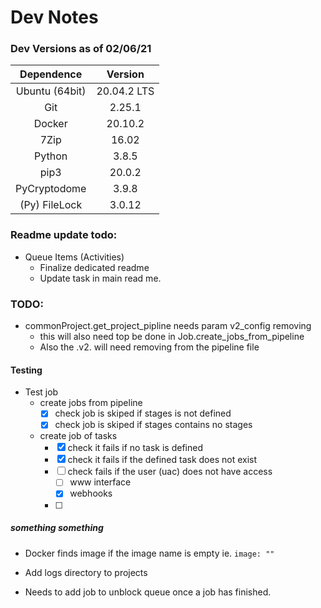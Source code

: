# Dev Notes

### Dev Versions as of 02/06/21
| Dependence     | Version |
| :------------: | :-----: |
| Ubuntu (64bit) | 20.04.2 LTS |
| Git            | 2.25.1      |
| Docker         | 20.10.2     |
| 7Zip           | 16.02       |
| Python         | 3.8.5       |
| pip3           | 20.0.2      |
| PyCryptodome   | 3.9.8       |
| (Py) FileLock  | 3.0.12      |

### Readme update todo:
- Queue Items (Activities)
  - Finalize dedicated readme  
  - Update task in main read me.
    
### TODO:
- commonProject.get_project_pipline needs param v2_config removing
  - this will also need top be done in Job.create_jobs_from_pipeline
  - Also the .v2. will need removing from the pipeline file
  
#### Testing
- Test job
  - create jobs from pipeline
    - [x] check job is skiped if stages is not defined
    - [x] check job is skiped if stages contains no stages
  - create job of tasks
    - [x] check it fails if no task is defined
    - [x] check it fails if the defined task does not exist
    - [ ] check fails if the user (uac) does not have access
      - [ ] www interface
      - [x] webhooks
    - [ ] 
  

##### something something 
- Docker finds image if the image name is empty ie. ```image: "" ```
- Add logs directory to projects

- Needs to add job to unblock queue once a job has finished. 
